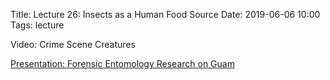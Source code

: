 Title: Lecture 26: Insects as a Human Food Source
Date: 2019-06-06 10:00
Tags: lecture


Video: Crime Scene Creatures

[Presentation: Forensic Entomology Research on Guam](/pdfs/GCCForensicEntBeamer2.pdf)
